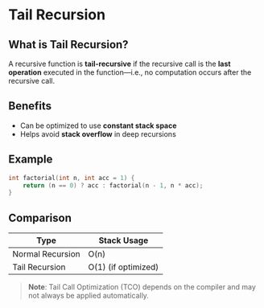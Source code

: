 # Tail Recursion

## What is Tail Recursion?
A recursive function is **tail-recursive** if the recursive call is the **last operation** executed in the function—i.e., no computation occurs after the recursive call.

## Benefits
- Can be optimized to use **constant stack space**
- Helps avoid **stack overflow** in deep recursions

## Example
```cpp
int factorial(int n, int acc = 1) {
    return (n == 0) ? acc : factorial(n - 1, n * acc);
}
```

## Comparison

| Type             | Stack Usage         |
| ---------------- | ------------------- |
| Normal Recursion | O(n)                |
| Tail Recursion   | O(1) (if optimized) |

> **Note**: Tail Call Optimization (TCO) depends on the compiler and may not always be applied automatically.